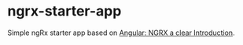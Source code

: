 # ngrx-starter-app

Simple ngRx starter app based on [Angular: NGRX a clear Introduction](https://github.com/SantiagoGdaR/angular-ngrx).
